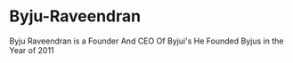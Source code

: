 # Byju-Raveendran
Byju Raveendran is a Founder And CEO Of Byjui's He Founded Byjus in the Year of 2011
